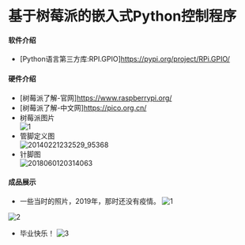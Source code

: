 # 基于树莓派的嵌入式Python控制程序

#### 软件介绍
- [Python语言第三方库:RPI.GPIO]https://pypi.org/project/RPi.GPIO/  

#### 硬件介绍
- [树莓派了解-官网]https://www.raspberrypi.org/
- [树莓派了解-中文网]https://pico.org.cn/
- 树莓派图片  
  ![1](https://user-images.githubusercontent.com/49359900/163515045-5018c9af-9a08-493d-85ab-49604b10f132.jpg)
- 管脚定义图     
![20140221232529_95368](https://user-images.githubusercontent.com/49359900/163514460-57cdfb28-bf7e-4db6-8bda-3214e578062c.png)
- 针脚图   
![2018060120314063](https://user-images.githubusercontent.com/49359900/163514571-7a02ddf8-0b9c-4fea-81b2-68bf52520bc8.png)

#### 成品展示
- 一些当时的照片，2019年，那时还没有疫情。
![1](https://user-images.githubusercontent.com/49359900/125483284-c0212f4f-5b64-411c-a6e6-86072d641bf2.jpg)

![2](https://user-images.githubusercontent.com/49359900/125483309-19f94294-7cc1-468b-b428-4e226c4950f7.jpg)

- 毕业快乐！
![3](https://user-images.githubusercontent.com/49359900/125483333-5648c5f0-a90a-4e55-874b-c2fba1e9b907.jpg)
